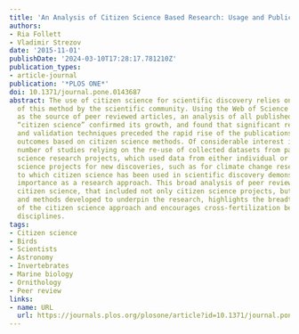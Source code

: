 ```yaml
---
title: 'An Analysis of Citizen Science Based Research: Usage and Publication Patterns'
authors:
- Ria Follett
- Vladimir Strezov
date: '2015-11-01'
publishDate: '2024-03-10T17:28:17.781210Z'
publication_types:
- article-journal
publication: '*PLOS ONE*'
doi: 10.1371/journal.pone.0143687
abstract: The use of citizen science for scientific discovery relies on the acceptance
  of this method by the scientific community. Using the Web of Science and Scopus
  as the source of peer reviewed articles, an analysis of all published articles on
  “citizen science” confirmed its growth, and found that significant research on methodology
  and validation techniques preceded the rapid rise of the publications on research
  outcomes based on citizen science methods. Of considerable interest is the growing
  number of studies relying on the re-use of collected datasets from past citizen
  science research projects, which used data from either individual or multiple citizen
  science projects for new discoveries, such as for climate change research. The extent
  to which citizen science has been used in scientific discovery demonstrates its
  importance as a research approach. This broad analysis of peer reviewed papers on
  citizen science, that included not only citizen science projects, but the theory
  and methods developed to underpin the research, highlights the breadth and depth
  of the citizen science approach and encourages cross-fertilization between the different
  disciplines.
tags:
- Citizen science
- Birds
- Scientists
- Astronomy
- Invertebrates
- Marine biology
- Ornithology
- Peer review
links:
- name: URL
  url: https://journals.plos.org/plosone/article?id=10.1371/journal.pone.0143687
---
```

